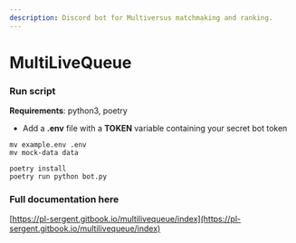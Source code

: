 ```yaml
---
description: Discord bot for Multiversus matchmaking and ranking.
---
```


# MultiLiveQueue

### Run script

**Requirements**: python3, poetry

* Add a  **.env** file with a **TOKEN** variable containing your secret bot token

```
mv example.env .env
mv mock-data data

poetry install
poetry run python bot.py
```

### Full documentation here

[https://pl-sergent.gitbook.io/multilivequeue/index](https://pl-sergent.gitbook.io/multilivequeue/index)
